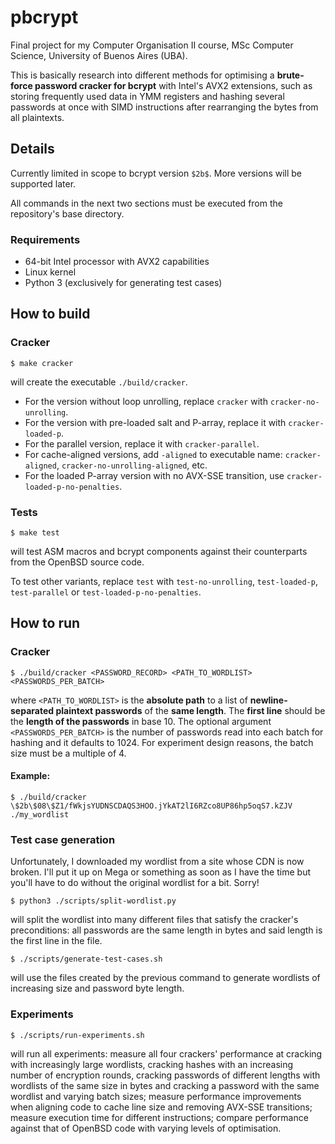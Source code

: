 # pbcrypt

Final project for my Computer Organisation II course, MSc Computer Science,
University of Buenos Aires (UBA).

This is basically research into different methods for optimising a
**brute-force password cracker for bcrypt** with Intel's AVX2 extensions,
such as storing frequently used data in YMM registers and hashing
several passwords at once with SIMD instructions after rearranging
the bytes from all plaintexts. 

## Details

Currently limited in scope to bcrypt version `$2b$`. More versions
will be supported later.

All commands in the next two sections must be executed from the repository's
base directory.

### Requirements

- 64-bit Intel processor with AVX2 capabilities
- Linux kernel
- Python 3 (exclusively for generating test cases)

## How to build

### Cracker

```$ make cracker```

will create the executable `./build/cracker`.
- For the version without loop unrolling, replace `cracker` with
  `cracker-no-unrolling`.
- For the version with pre-loaded salt and P-array, replace it
  with `cracker-loaded-p`.
- For the parallel version, replace it with `cracker-parallel`.
- For cache-aligned versions, add `-aligned` to executable name:
  `cracker-aligned`, `cracker-no-unrolling-aligned`, etc.
- For the loaded P-array version with no AVX-SSE transition,
  use `cracker-loaded-p-no-penalties`.

### Tests

```$ make test```

will test ASM macros and bcrypt components against their counterparts from
the OpenBSD source code.

To test other variants, replace `test` with `test-no-unrolling`,
`test-loaded-p`, `test-parallel` or `test-loaded-p-no-penalties`.

## How to run

### Cracker

```$ ./build/cracker <PASSWORD_RECORD> <PATH_TO_WORDLIST> <PASSWORDS_PER_BATCH>```

where `<PATH_TO_WORDLIST>` is the **absolute path** to a list of **newline-separated
plaintext passwords** of the **same length**. The **first line** should be
the **length of the passwords** in base 10.
The optional argument `<PASSWORDS_PER_BATCH>` is the number of passwords read
into each batch for hashing and it defaults to 1024. For experiment design reasons,
the batch size must be a multiple of 4.

#### Example:

```$ ./build/cracker \$2b\$08\$Z1/fWkjsYUDNSCDAQS3HOO.jYkAT2lI6RZco8UP86hp5oqS7.kZJV ./my_wordlist```

### Test case generation

Unfortunately, I downloaded my wordlist from a site whose CDN is now broken.
I'll put it up on Mega or something as soon as I have the time but you'll
have to do without the original wordlist for a bit. Sorry!

```$ python3 ./scripts/split-wordlist.py```

will split the wordlist into many different files that satisfy the cracker's
preconditions: all passwords are the same length in bytes and said length is
the first line in the file.

```$ ./scripts/generate-test-cases.sh```

will use the files created by the previous command to generate wordlists
of increasing size and password byte length.

### Experiments

```$ ./scripts/run-experiments.sh```

will run all experiments: measure all four crackers' performance at cracking
with increasingly large wordlists, cracking hashes with an increasing number
of encryption rounds, cracking passwords of different lengths with wordlists
of the same size in bytes and cracking a password with the same wordlist and
varying batch sizes; measure performance improvements when aligning code to
cache line size and removing AVX-SSE transitions; measure execution time for
different instructions; compare performance against that of OpenBSD code with
varying levels of optimisation.
